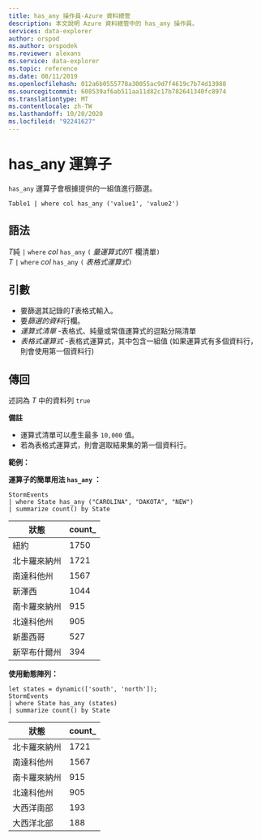 ```yaml
---
title: has_any 操作員-Azure 資料總管
description: 本文說明 Azure 資料總管中的 has_any 操作員。
services: data-explorer
author: orspod
ms.author: orspodek
ms.reviewer: alexans
ms.service: data-explorer
ms.topic: reference
ms.date: 08/11/2019
ms.openlocfilehash: 012a6b0555778a30055ac9d7f4619c7b74d13988
ms.sourcegitcommit: 608539af6ab511aa11d82c17b782641340fc8974
ms.translationtype: MT
ms.contentlocale: zh-TW
ms.lasthandoff: 10/20/2020
ms.locfileid: "92241627"
---
```

# <a name="has_any-operator"></a>has_any 運算子

`has_any` 運算子會根據提供的一組值進行篩選。

```kusto
Table1 | where col has_any ('value1', 'value2')
```

## <a name="syntax"></a>語法

*T*純 `|` `where` *col* `has_any` `(` *量運算式的*T 欄清單`)`   
*T* `|` `where` *col* `has_any` `(` *表格式運算式*`)`   
 
## <a name="arguments"></a>引數

* 要篩選其記錄的*T*表格式輸入。
* 要*篩選的資料*行欄。
* *運算式清單* -表格式、純量或常值運算式的逗點分隔清單  
* *表格式運算式* -表格式運算式，其中包含一組值 (如果運算式有多個資料行，則會使用第一個資料行) 

## <a name="returns"></a>傳回

述詞為 *T* 中的資料列 `true`

**備註**

* 運算式清單可以產生最多 `10,000` 值。    
* 若為表格式運算式，則會選取結果集的第一個資料行。   

**範例：**  

**運算子的簡單用法 `has_any` ：**  

<!-- csl: https://help.kusto.windows.net/Samples -->
```kusto
StormEvents 
| where State has_any ("CAROLINA", "DAKOTA", "NEW") 
| summarize count() by State
```

|狀態|count_|
|---|---|
|紐約|1750|
|北卡羅來納州|1721|
|南達科他州|1567|
|新澤西|1044|
|南卡羅來納州|915|
|北達科他州|905|
|新墨西哥|527|
|新罕布什爾州|394|


**使用動態陣列：**

<!-- csl: https://help.kusto.windows.net/Samples -->
```kusto
let states = dynamic(['south', 'north']);
StormEvents 
| where State has_any (states)
| summarize count() by State
```

|狀態|count_|
|---|---|
|北卡羅來納州|1721|
|南達科他州|1567|
|南卡羅來納州|915|
|北達科他州|905|
|大西洋南部|193|
|大西洋北部|188|
